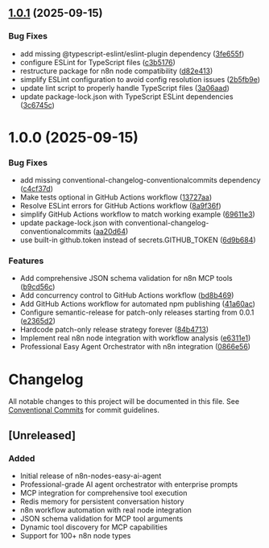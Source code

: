 ## [1.0.1](https://github.com/easynet-world/7146-n8n-nodes-easy-ai-agent/compare/v1.0.0...v1.0.1) (2025-09-15)


### Bug Fixes

* add missing @typescript-eslint/eslint-plugin dependency ([3fe655f](https://github.com/easynet-world/7146-n8n-nodes-easy-ai-agent/commit/3fe655f45b527d478a71a56d854cefbcd3098fe8))
* configure ESLint for TypeScript files ([c3b5176](https://github.com/easynet-world/7146-n8n-nodes-easy-ai-agent/commit/c3b51767a2a51e3a82504348c21832c1f43d9295))
* restructure package for n8n node compatibility ([d82e413](https://github.com/easynet-world/7146-n8n-nodes-easy-ai-agent/commit/d82e413b0195963118ff84e742249649c197dcd9))
* simplify ESLint configuration to avoid config resolution issues ([2b5fb9e](https://github.com/easynet-world/7146-n8n-nodes-easy-ai-agent/commit/2b5fb9ed7e52e4fd67115e6ac61266b9390e20c8))
* update lint script to properly handle TypeScript files ([3a06aad](https://github.com/easynet-world/7146-n8n-nodes-easy-ai-agent/commit/3a06aad71b8099fbf1e20c40c6c26fcebce3c8c2))
* update package-lock.json with TypeScript ESLint dependencies ([3c6745c](https://github.com/easynet-world/7146-n8n-nodes-easy-ai-agent/commit/3c6745c537f1da9868b01d1c1a7b6362d29e4cbc))

# 1.0.0 (2025-09-15)


### Bug Fixes

* add missing conventional-changelog-conventionalcommits dependency ([c4cf37d](https://github.com/easynet-world/7146-n8n-nodes-easy-ai-agent/commit/c4cf37d642b062dd3ad3aad99e371dd170fd4a4c))
* Make tests optional in GitHub Actions workflow ([13727aa](https://github.com/easynet-world/7146-n8n-nodes-easy-ai-agent/commit/13727aaa7355a6451ea249017220fcbb5637d5f7))
* Resolve ESLint errors for GitHub Actions workflow ([8a9f36f](https://github.com/easynet-world/7146-n8n-nodes-easy-ai-agent/commit/8a9f36f84e21d7e536be83f63fd7e2e1b8efc7b6))
* simplify GitHub Actions workflow to match working example ([69611e3](https://github.com/easynet-world/7146-n8n-nodes-easy-ai-agent/commit/69611e3a04d322b7336e59fed1ec496edf83da22))
* update package-lock.json with conventional-changelog-conventionalcommits ([aa20d64](https://github.com/easynet-world/7146-n8n-nodes-easy-ai-agent/commit/aa20d64ad8815c6e27ca9bf788f915008230539e))
* use built-in github.token instead of secrets.GITHUB_TOKEN ([6d9b684](https://github.com/easynet-world/7146-n8n-nodes-easy-ai-agent/commit/6d9b68498d70463e9694a80af00960fb87e38bfd))


### Features

* Add comprehensive JSON schema validation for n8n MCP tools ([b9cd56c](https://github.com/easynet-world/7146-n8n-nodes-easy-ai-agent/commit/b9cd56c1adef782982a42217d0c4ed9bc44aa822))
* Add concurrency control to GitHub Actions workflow ([bd8b469](https://github.com/easynet-world/7146-n8n-nodes-easy-ai-agent/commit/bd8b4696a6e649baab5d01fb7e37ecb60752ddcb))
* Add GitHub Actions workflow for automated npm publishing ([41a60ac](https://github.com/easynet-world/7146-n8n-nodes-easy-ai-agent/commit/41a60acc6ea112bc809aab900b69a6c7f406ac2a))
* Configure semantic-release for patch-only releases starting from 0.0.1 ([e2365d2](https://github.com/easynet-world/7146-n8n-nodes-easy-ai-agent/commit/e2365d23c97e18a4834a4515338a9ca3b56b404b))
* Hardcode patch-only release strategy forever ([84b4713](https://github.com/easynet-world/7146-n8n-nodes-easy-ai-agent/commit/84b4713e57cf3d5ea814e058e4909117ca0643cc))
* Implement real n8n node integration with workflow analysis ([e6311e1](https://github.com/easynet-world/7146-n8n-nodes-easy-ai-agent/commit/e6311e1350fbce4e3a24fa02bacb2bc96dc22933))
* Professional Easy Agent Orchestrator with n8n integration ([0866e56](https://github.com/easynet-world/7146-n8n-nodes-easy-ai-agent/commit/0866e563a3463ccf6a912f7bbaa635352c22bb28))

# Changelog

All notable changes to this project will be documented in this file. See [Conventional Commits](https://conventionalcommits.org) for commit guidelines.

## [Unreleased]

### Added
- Initial release of n8n-nodes-easy-ai-agent
- Professional-grade AI agent orchestrator with enterprise prompts
- MCP integration for comprehensive tool execution
- Redis memory for persistent conversation history
- n8n workflow automation with real node integration
- JSON schema validation for MCP tool arguments
- Dynamic tool discovery for MCP capabilities
- Support for 100+ n8n node types
